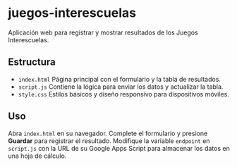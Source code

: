 # juegos-interescuelas

Aplicación web para registrar y mostrar resultados de los Juegos Interescuelas.

## Estructura
- `index.html` Página principal con el formulario y la tabla de resultados.
- `script.js` Contiene la lógica para enviar los datos y actualizar la tabla.
- `style.css` Estilos básicos y diseño responsivo para dispositivos móviles.

## Uso
Abra `index.html` en su navegador. Complete el formulario y presione **Guardar** para registrar el resultado. Modifique la variable `endpoint` en `script.js` con la URL de su Google Apps Script para almacenar los datos en una hoja de cálculo.
